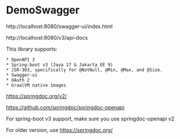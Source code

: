 # DemoSwagger

http://localhost:8080/swagger-ui/index.html

http://localhost:8080/v3/api-docs


This library supports:

```
* OpenAPI 3
* Spring-boot v3 (Java 17 & Jakarta EE 9)
* JSR-303, specifically for @NotNull, @Min, @Max, and @Size.
* Swagger-ui
* OAuth 2
* GraalVM native images

```

https://springdoc.org/v2/

https://github.com/springdoc/springdoc-openapi


For spring-boot v3 support, make sure you use springdoc-openapi v2

For older version, use https://springdoc.org/
